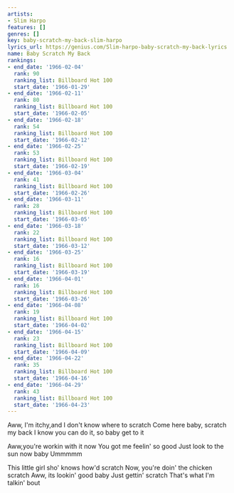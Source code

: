 ```yaml
---
artists:
- Slim Harpo
features: []
genres: []
key: baby-scratch-my-back-slim-harpo
lyrics_url: https://genius.com/Slim-harpo-baby-scratch-my-back-lyrics
name: Baby Scratch My Back
rankings:
- end_date: '1966-02-04'
  rank: 90
  ranking_list: Billboard Hot 100
  start_date: '1966-01-29'
- end_date: '1966-02-11'
  rank: 80
  ranking_list: Billboard Hot 100
  start_date: '1966-02-05'
- end_date: '1966-02-18'
  rank: 54
  ranking_list: Billboard Hot 100
  start_date: '1966-02-12'
- end_date: '1966-02-25'
  rank: 53
  ranking_list: Billboard Hot 100
  start_date: '1966-02-19'
- end_date: '1966-03-04'
  rank: 41
  ranking_list: Billboard Hot 100
  start_date: '1966-02-26'
- end_date: '1966-03-11'
  rank: 28
  ranking_list: Billboard Hot 100
  start_date: '1966-03-05'
- end_date: '1966-03-18'
  rank: 22
  ranking_list: Billboard Hot 100
  start_date: '1966-03-12'
- end_date: '1966-03-25'
  rank: 16
  ranking_list: Billboard Hot 100
  start_date: '1966-03-19'
- end_date: '1966-04-01'
  rank: 16
  ranking_list: Billboard Hot 100
  start_date: '1966-03-26'
- end_date: '1966-04-08'
  rank: 19
  ranking_list: Billboard Hot 100
  start_date: '1966-04-02'
- end_date: '1966-04-15'
  rank: 23
  ranking_list: Billboard Hot 100
  start_date: '1966-04-09'
- end_date: '1966-04-22'
  rank: 35
  ranking_list: Billboard Hot 100
  start_date: '1966-04-16'
- end_date: '1966-04-29'
  rank: 43
  ranking_list: Billboard Hot 100
  start_date: '1966-04-23'
---
```

Aww, I'm itchy,and I don't know where to scratch
Come here baby, scratch my back
I know you can do it, so baby get to it

Aww,you're workin with it now
You got me feelin' so good
Just look to the sun now baby
Ummmmm

This little girl sho' knows how'd scratch
Now, you're doin' the chicken scratch
Aww, its lookin' good baby
Just gettin' scratch
That's what I'm talkin' bout

